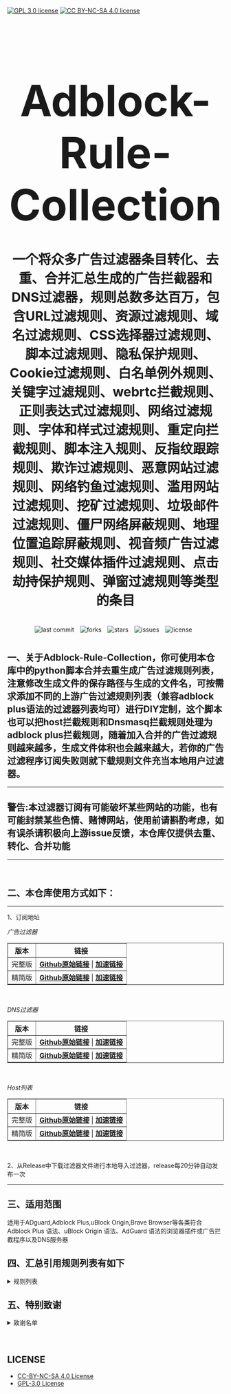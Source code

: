 [![GPL 3.0 license](https://img.shields.io/badge/License-GPL%20v3-blue.svg)](https://github.com/REIJI007/Adblock-Rule-Collection/blob/main/LICENSE-GPL%203.0)
[![CC BY-NC-SA 4.0 license](https://img.shields.io/badge/License-CC%20BY--NC--SA%204.0-lightgrey.svg)](https://github.com/REIJI007/Adblock-Rule-Collection/blob/main/LICENSE-CC-BY-NC-SA%204.0)
<!-- 居中的大标题 -->
<h1 align="center" style="font-size: 100px; margin-bottom: 40px;">Adblock-Rule-Collection</h1>

<!-- 居中的副标题 -->
<h2 align="center" style="font-size: 30px; margin-bottom: 40px;">一个将众多广告过滤器条目转化、去重、合并汇总生成的广告拦截器和DNS过滤器，规则总数多达百万，包含URL过滤规则、资源过滤规则、域名过滤规则、CSS选择器过滤规则、脚本过滤规则、隐私保护规则、Cookie过滤规则、白名单例外规则、关键字过滤规则、webrtc拦截规则、正则表达式过滤规则、网络过滤规则、字体和样式过滤规则、重定向拦截规则、脚本注入规则、反指纹跟踪规则、欺诈过滤规则、恶意网站过滤规则、网络钓鱼过滤规则、滥用网站过滤规则、挖矿过滤规则、垃圾邮件过滤规则、僵尸网络屏蔽规则、地理位置追踪屏蔽规则、视音频广告过滤规则、社交媒体插件过滤规则、点击劫持保护规则、弹窗过滤规则等类型的条目</h2>

<!-- 徽章（根据需要调整） -->
<p align="center" style="margin-bottom: 40px;">
    <img src="https://img.shields.io/badge/last%20commit-today-brightgreen" alt="last commit" style="margin-right: 10px;">
    <img src="https://img.shields.io/github/forks/REIJI007/Adblock-Rule-Collection" alt="forks" style="margin-right: 10px;">
    <img src="https://img.shields.io/github/stars/REIJI007/Adblock-Rule-Collection" alt="stars" style="margin-right: 10px;">
    <img src="https://img.shields.io/github/issues/REIJI007/Adblock-Rule-Collection" alt="issues" style="margin-right: 10px;">
    <img src="https://img.shields.io/github/license/REIJI007/Adblock-Rule-Collection" alt="license" style="margin-right: 10px;">
</p>


## 一、关于Adblock-Rule-Collection，你可使用本仓库中的python脚本合并去重生成广告过滤规则列表，注意修改生成文件的保存路径与生成的文件名，可按需求添加不同的上游广告过滤规则列表（兼容adblock plus语法的过滤器列表均可）进行DIY定制，这个脚本也可以把host拦截规则和Dnsmasq拦截规则处理为adblock plus拦截规则，随着加入合并的广告过滤规则越来越多，生成文件体积也会越来越大，若你的广告过滤程序订阅失败则就下载规则文件充当本地用户过滤器。

<hr>

## 警告:本过滤器订阅有可能破坏某些网站的功能，也有可能封禁某些色情、赌博网站，使用前请斟酌考虑，如有误杀请积极向上游issue反馈，本仓库仅提供去重、转化、合并功能

<hr>
<br>

## 二、本仓库使用方式如下：

<hr> 
1、订阅地址

*广告过滤器*
<table border="1" style="border-collapse: collapse; width: 100%;">
  <tr>
    <th>版本</th>
    <th>链接</th>
  </tr>
  <tr>
    <td>完整版</td>
    <td>
      <strong><a href="https://raw.githubusercontent.com/Shura23/Adguard-Rule-Collection/refs/heads/main/ADBLOCK_RULE_COLLECTION.txt">Github原始链接</a></strong> | 
      <strong><a href="https://adblock.reiji007.org/](https://ghp.ci/https://raw.githubusercontent.com/Shura23/Adguard-Rule-Collection/refs/heads/main/ADBLOCK_RULE_COLLECTION.txt">加速链接</a></strong>
    </td>
  </tr>
  <tr>
    <td>精简版</td>
    <td>
      <strong><a href="https://raw.githubusercontent.com/Shura23/Adguard-Rule-Collection/refs/heads/main/ADBLOCK_RULE_COLLECTION_Lite.txt">Github原始链接</a></strong> | 
      <strong><a href="https://ghp.ci/https://raw.githubusercontent.com/Shura23/Adguard-Rule-Collection/refs/heads/main/ADBLOCK_RULE_COLLECTION_Lite.txt">加速链接</a></strong>
    </td>
  </tr>
</table>

<br>

*DNS过滤器*
<table border="1" style="border-collapse: collapse; width: 100%;">
  <tr>
    <th>版本</th>
    <th>链接</th>
  </tr>
  <tr>
    <td>完整版</td>
    <td>
      <strong><a href="https://raw.githubusercontent.com/Shura23/Adguard-Rule-Collection/refs/heads/main/ADBLOCK_RULE_COLLECTION_DNS.txt">Github原始链接</a></strong> | 
      <strong><a href="https://ghp.ci/https://raw.githubusercontent.com/Shura23/Adguard-Rule-Collection/refs/heads/main/ADBLOCK_RULE_COLLECTION_DNS.txt">加速链接</a></strong>
    </td>
  </tr>
  <tr>
    <td>精简版</td>
    <td>
      <strong><a href="https://raw.githubusercontent.com/Shura23/Adguard-Rule-Collection/main/ADBLOCK_RULE_COLLECTION_DNS_Lite.txt">Github原始链接</a></strong> | 
      <strong><a href="https://ghp.ci/https://raw.githubusercontent.com/Shura23/Adguard-Rule-Collection/main/ADBLOCK_RULE_COLLECTION_DNS_Lite.txt">加速链接</a></strong>
    </td>
  </tr>
</table>

<br>

*Host列表*
<table border="1" style="border-collapse: collapse; width: 100%;">
  <tr>
    <th>版本</th>
    <th>链接</th>
  </tr>
  <tr>
    <td>完整版</td>
    <td>
      <strong><a href="https://raw.githubusercontent.com/Shura23/Adguard-Rule-Collection/main/ADBLOCK_RULE_COLLECTION_HOST.txt">Github原始链接</a></strong> | 
      <strong><a href="https://ghp.ci/https://raw.githubusercontent.com/Shura23/Adguard-Rule-Collection/main/ADBLOCK_RULE_COLLECTION_HOST.txt">加速链接</a></strong>
    </td>
  </tr>
  <tr>
    <td>精简版</td>
    <td>
      <strong><a href="https://raw.githubusercontent.com/Shura23/Adguard-Rule-Collection/main/ADBLOCK_RULE_COLLECTION_HOST_Lite.txt">Github原始链接</a></strong> | 
      <strong><a href="https://ghp.ci/https://raw.githubusercontent.com/Shura23/Adguard-Rule-Collection/main/ADBLOCK_RULE_COLLECTION_HOST_Lite.txt">加速链接</a></strong>
    </td>
  </tr>
</table>

<br>

2、从Release中下载过滤器文件进行本地导入过滤器，release每20分钟自动发布一次
<hr>


## 三、适用范围
适用于ADguard,Adblock Plus,uBlock Origin,Brave Browser等各类符合Adblock Plus 语法、uBlock Origin 语法、AdGuard 语法的浏览器插件或广告拦截程序以及DNS服务器
<br>


## 四、汇总引用规则列表有如下
<details>
  <summary>规则列表</summary>


1. [Anti-ad for ADguard](https://anti-ad.net/adguard.txt)  
2. [Anti-ad-Easylist](https://anti-ad.net/easylist.txt)
3. [OISD Small List](https://small.oisd.nl)
4. [OISD Big List](https://big.oisd.nl)  
5. [EasyList](https://easylist.to/easylist/easylist.txt)  
6. [EasyList-adservers](https://raw.githubusercontent.com/easylist/easylist/master/easylist/easylist_adservers.txt)  
7. [EasyList-thirdparty_servers](https://raw.githubusercontent.com/easylist/easylist/master/easylist/easylist_thirdparty.txt)  
8. [EasyList-adservers_popup](https://raw.githubusercontent.com/easylist/easylist/master/easylist/easylist_adservers_popup.txt)  
9. [EasyList-thirdparty_popup](https://raw.githubusercontent.com/easylist/easylist/master/easylist/easylist_thirdparty_popup.txt)  
10. [EasyList-allowlist](https://raw.githubusercontent.com/easylist/easylist/master/easylist/easylist_allowlist.txt)  
11. [EasyList-allowlist_dimensions](https://raw.githubusercontent.com/easylist/easylist/master/easylist/easylist_allowlist_dimensions.txt)  
12. [EasyList-allowlist_general_hide](https://raw.githubusercontent.com/easylist/easylist/master/easylist/easylist_allowlist_general_hide.txt)  
13. [EasyList-allowlist_popup](https://raw.githubusercontent.com/easylist/easylist/master/easylist/easylist_allowlist_popup.txt)  
14. [Easylist-general_block](https://raw.githubusercontent.com/easylist/easylist/master/easylist/easylist_general_block.txt)  
15. [Easylist-general_block_popup](https://raw.githubusercontent.com/easylist/easylist/master/easylist/easylist_general_block_popup.txt)  
16. [Easylist-general_hide](https://raw.githubusercontent.com/easylist/easylist/master/easylist/easylist_general_hide.txt)  
17. [EasyPrivacy](https://easylist.to/easylist/easyprivacy.txt)  
18. [EasyPrivacy-allowlist](https://raw.githubusercontent.com/easylist/easylist/master/easyprivacy/easyprivacy_allowlist.txt)  
19. [EasyPrivacy-allowlist_international](https://raw.githubusercontent.com/easylist/easylist/master/easyprivacy/easyprivacy_allowlist_international.txt)  
20. [EasyPrivacy-general](https://raw.githubusercontent.com/easylist/easylist/master/easyprivacy/easyprivacy_general.txt)  
21. [EasyPrivacy-general_emailtrackers](https://raw.githubusercontent.com/easylist/easylist/master/easyprivacy/easyprivacy_general_emailtrackers.txt)  
22. [EasyPrivacy-third-party](https://raw.githubusercontent.com/easylist/easylist/master/easyprivacy/easyprivacy_thirdparty.txt)  
23. [EasyPrivacy-third-party international](https://raw.githubusercontent.com/easylist/easylist/master/easyprivacy/easyprivacy_thirdparty_international.txt)  
24. [EasyPrivacy-trackingservers](https://raw.githubusercontent.com/easylist/easylist/master/easyprivacy/easyprivacy_trackingservers.txt)  
25. [EasyPrivacy-trackingservers_thirdparty](https://raw.githubusercontent.com/easylist/easylist/master/easyprivacy/easyprivacy_trackingservers_thirdparty.txt)  
26. [EasyPrivacy-trackingservers_admiral](https://raw.githubusercontent.com/easylist/easylist/master/easyprivacy/easyprivacy_trackingservers_admiral.txt)  
27. [EasyPrivacy-trackingservers_general](https://raw.githubusercontent.com/easylist/easylist/master/easyprivacy/easyprivacy_trackingservers_general.txt)  
28. [EasyPrivacy-trackingservers_mining](https://raw.githubusercontent.com/easylist/easylist/master/easyprivacy/easyprivacy_trackingservers_mining.txt)  
29. [EasyPrivacy-trackingservers_notifications](https://raw.githubusercontent.com/easylist/easylist/master/easyprivacy/easyprivacy_trackingservers_notifications.txt)  
30. [Easylist Cookie List](https://secure.fanboy.co.nz/fanboy-cookiemonster.txt)  
31. [Easylist Cookie-allowlist](https://raw.githubusercontent.com/easylist/easylist/master/easylist_cookie/easylist_cookie_allowlist.txt)  
32. [Easylist Cookie-allowlist_general_hide](https://raw.githubusercontent.com/easylist/easylist/master/easylist_cookie/easylist_cookie_allowlist_general_hide.txt)  
33. [Easylist Cookie-general_block](https://raw.githubusercontent.com/easylist/easylist/master/easylist_cookie/easylist_cookie_general_block.txt)  
34. [Easylist Cookie-general_hide](https://raw.githubusercontent.com/easylist/easylist/master/easylist_cookie/easylist_cookie_general_hide.txt)  
35. [Easylist Cookie-thirdparty](https://raw.githubusercontent.com/easylist/easylist/master/easylist_cookie/easylist_cookie_thirdparty.txt)  
36. [EasyList China](https://raw.githubusercontent.com/easylist/easylistchina/master/easylistchina.txt)  
37. [Adblock Warning Removal List](https://easylist-downloads.adblockplus.org/antiadblockfilters.txt)  
38. [Fanboy's Annoyance List](https://secure.fanboy.co.nz/fanboy-annoyance.txt)  
39. [Fanboy's Social Blocking List](https://easylist.to/easylist/fanboy-social.txt)  
40. [Fanboy's Anti-thirdparty Fonts](https://www.fanboy.co.nz/fanboy-antifonts.txt)  
41. [Fanboy's Notifications Blocking List](https://raw.githubusercontent.com/DandelionSprout/adfilt/master/Other%20domains%20versions/FanboyNotifications-LoadableInUBO.txt)  
42. [CJX's Annoyance List](https://raw.githubusercontent.com/cjx82630/cjxlist/master/cjx-annoyance.txt)  
43. [CJX's EasyList Lite](https://raw.githubusercontent.com/cjx82630/cjxlist/master/cjxlist.txt)  
44. [CJX's uBlock list](https://raw.githubusercontent.com/cjx82630/cjxlist/master/cjx-ublock.txt)  
45. [uniartrisan's Adblock List Plus](https://raw.githubusercontent.com/uniartisan/adblock_list/master/adblock_plus.txt)  
46. [uniartrisan's Privacy List](https://raw.githubusercontent.com/uniartisan/adblock_list/master/adblock_privacy.txt)  
47. [AdRules AdBlock List Plus](https://raw.githubusercontent.com/Cats-Team/AdRules/main/adblock_plus.txt)  
48. [AdRules DNS List](https://raw.githubusercontent.com/Cats-Team/AdRules/main/dns.txt)  
49. [AdBlock DNS](https://raw.githubusercontent.com/217heidai/adblockfilters/main/rules/adblockdns.txt)  
50. [AdBlock Filter](https://raw.githubusercontent.com/217heidai/adblockfilters/main/rules/adblockfilters.txt)  
51. [GOODBYEADS](https://raw.githubusercontent.com/8680/GOODBYEADS/master/data/rules/adblock.txt)
52. [GOODBYEADS-DNS](https://raw.githubusercontent.com/8680/GOODBYEADS/master/data/rules/dns.txt)  
53. [GOODBYEADS-allow](https://raw.githubusercontent.com/8680/GOODBYEADS/master/data/rules/allow.txt)  
54. [AWAvenue-Ads-Rule](https://raw.githubusercontent.com/TG-Twilight/AWAvenue-Ads-Rule/main/AWAvenue-Ads-Rule.txt)  
55. [uBlock filters](https://raw.githubusercontent.com/uBlockOrigin/uAssets/master/filters/filters.txt)  
56. [uBlock privacy filter](https://raw.githubusercontent.com/uBlockOrigin/uAssets/master/filters/privacy.txt)  
57. [uBlock mobile filter](https://raw.githubusercontent.com/uBlockOrigin/uAssets/master/filters/filters-mobile.txt)  
58. [uBlock Badware risks filter](https://raw.githubusercontent.com/uBlockOrigin/uAssets/master/filters/badware.txt)  
59. [uBlock Annoyances-Cookies filter](https://raw.githubusercontent.com/uBlockOrigin/uAssets/master/filters/annoyances-cookies.txt)  
60. [uBlock Annoyances-others filter](https://raw.githubusercontent.com/uBlockOrigin/uAssets/master/filters/annoyances-others.txt)  
61. [uBlock Resource abuse filters](https://raw.githubusercontent.com/uBlockOrigin/uAssets/master/filters/resource-abuse.txt)  
62. [uBlock Unbreak filter](https://raw.githubusercontent.com/uBlockOrigin/uAssets/master/filters/unbreak.txt)
63. [uBlock lan-block](https://raw.githubusercontent.com/uBlockOrigin/uAssets/master/filters/lan-block.txt)
64. [ADguard Base filter](https://raw.githubusercontent.com/ADguardTeam/FiltersRegistry/master/filters/filter_2_Base/filter.txt)  
65. [ADguard Spyware filter](https://raw.githubusercontent.com/ADguardTeam/FiltersRegistry/master/filters/filter_3_Spyware/filter.txt)  
66. [ADguard Social filter](https://raw.githubusercontent.com/ADguardTeam/FiltersRegistry/master/filters/filter_4_Social/filter.txt)  
67. [ADguard Mobile filter](https://raw.githubusercontent.com/ADguardTeam/FiltersRegistry/master/filters/filter_11_Mobile/filter.txt)  
68. [ADguard Annoyances filter](https://raw.githubusercontent.com/ADguardTeam/FiltersRegistry/master/filters/filter_14_Annoyances/filter.txt)  
69. [ADguard DnsFilter](https://raw.githubusercontent.com/ADguardTeam/FiltersRegistry/master/filters/filter_15_DnsFilter/filter.txt)  
70. [ADguard TrackParam filter](https://raw.githubusercontent.com/ADguardTeam/FiltersRegistry/master/filters/filter_17_TrackParam/filter.txt)  
71. [ADguard Annoyances_Cookies filter](https://raw.githubusercontent.com/ADguardTeam/FiltersRegistry/master/filters/filter_18_Annoyances_Cookies/filter.txt)  
72. [ADguard Annoyances_Popups filter](https://raw.githubusercontent.com/ADguardTeam/FiltersRegistry/master/filters/filter_19_Annoyances_Popups/filter.txt)  
73. [ADguard Annoyances_MobileApp filter](https://raw.githubusercontent.com/ADguardTeam/FiltersRegistry/master/filters/filter_20_Annoyances_MobileApp/filter.txt)  
74. [ADguard Annoyances_Other filter](https://raw.githubusercontent.com/ADguardTeam/FiltersRegistry/master/filters/filter_21_Annoyances_Other/filter.txt)  
75. [ADguard Annoyances_Widgets filter](https://raw.githubusercontent.com/ADguardTeam/FiltersRegistry/master/filters/filter_22_Annoyances_Widgets/filter.txt)  
76. [ADguard Chinese filter](https://raw.githubusercontent.com/ADguardTeam/FiltersRegistry/master/filters/filter_224_Chinese/filter.txt)  
77. [ADguard ThirdParty EasyList](https://raw.githubusercontent.com/ADguardTeam/FiltersRegistry/master/filters/ThirdParty/filter_101_EasyList/filter.txt)  
78. [ADguard ThirdParty EasyListChina](https://raw.githubusercontent.com/ADguardTeam/FiltersRegistry/master/filters/ThirdParty/filter_104_EasyListChina/filter.txt)  
79. [ADguard ThirdParty EasyPrivacy](https://raw.githubusercontent.com/ADguardTeam/FiltersRegistry/master/filters/ThirdParty/filter_118_EasyPrivacy/filter.txt)  
80. [ADguard ThirdParty Fanboy's Annoyance List](https://raw.githubusercontent.com/ADguardTeam/FiltersRegistry/master/filters/ThirdParty/filter_122_FanboysAnnoyances/filter.txt)  
81. [ADguard ThirdParty FanboysSocialBlockingList](https://raw.githubusercontent.com/ADguardTeam/FiltersRegistry/master/filters/ThirdParty/filter_123_FanboysSocialBlockingList/filter.txt)  
82. [ADguard ThirdParty WebAnnoyancesUltralist](https://raw.githubusercontent.com/ADguardTeam/FiltersRegistry/master/filters/ThirdParty/filter_201_WebAnnoyancesUltralist/filter.txt)  
83. [ADguard ThirdParty PeterLowesList](https://raw.githubusercontent.com/ADguardTeam/FiltersRegistry/master/filters/ThirdParty/filter_204_PeterLowesList/filter.txt)  
84. [ADguard ThirdParty AdblockWarningRemovalList](https://raw.githubusercontent.com/ADguardTeam/FiltersRegistry/master/filters/ThirdParty/filter_207_AdblockWarningRemovalList/filter.txt)  
85. [ADguard ThirdParty Online_Malicious_URL_Blocklist](https://raw.githubusercontent.com/ADguardTeam/FiltersRegistry/master/filters/ThirdParty/filter_208_Online_Malicious_URL_Blocklist/filter.txt)  
86. [ADguard ThirdParty ADgkMobileChinalist](https://raw.githubusercontent.com/ADguardTeam/FiltersRegistry/master/filters/ThirdParty/filter_209_ADgkMobileChinalist/filter.txt)  
87. [ADguard ThirdParty Spam404](https://raw.githubusercontent.com/ADguardTeam/FiltersRegistry/master/filters/ThirdParty/filter_210_Spam404/filter.txt)  
88. [ADguard ThirdParty Anti-Adblock Killer](https://raw.githubusercontent.com/ADguardTeam/FiltersRegistry/master/filters/ThirdParty/filter_211_AntiAdblockKillerReek/filter.txt)  
89. [ADguard ThirdParty ChinaListAndEasyList](https://raw.githubusercontent.com/ADguardTeam/FiltersRegistry/master/filters/ThirdParty/filter_219_ChinaListAndEasyList/filter.txt)  
90. [ADguard ThirdParty CJXsAnnoyanceList](https://raw.githubusercontent.com/ADguardTeam/FiltersRegistry/master/filters/ThirdParty/filter_220_CJXsAnnoyanceList/filter.txt)  
91. [ADguard ThirdParty xinggsf](https://raw.githubusercontent.com/ADguardTeam/FiltersRegistry/master/filters/ThirdParty/filter_228_xinggsf/filter.txt)  
92. [ADguard ThirdParty IdontCareAboutCookies](https://raw.githubusercontent.com/ADguardTeam/FiltersRegistry/master/filters/ThirdParty/filter_229_IdontCareAboutCookies/filter.txt)  
93. [ADguard ThirdParty FanboyAntifonts](https://raw.githubusercontent.com/ADguardTeam/FiltersRegistry/master/filters/ThirdParty/filter_239_FanboyAntifonts/filter.txt)  
94. [ADguard ThirdParty BarbBlock](https://raw.githubusercontent.com/ADguardTeam/FiltersRegistry/master/filters/ThirdParty/filter_240_BarbBlock/filter.txt)  
95. [ADguard ThirdParty FanboyCookiemonster](https://raw.githubusercontent.com/ADguardTeam/FiltersRegistry/master/filters/ThirdParty/filter_241_FanboyCookiemonster/filter.txt)  
96. [ADguard ThirdParty NoCoin](https://raw.githubusercontent.com/ADguardTeam/FiltersRegistry/master/filters/ThirdParty/filter_242_NoCoin/filter.txt)  
97. [ADguard ThirdParty DandelionSproutAnnoyances](https://raw.githubusercontent.com/ADguardTeam/FiltersRegistry/master/filters/ThirdParty/filter_250_DandelionSproutAnnoyances/filter.txt)  
98. [ADguard ThirdParty Legitimate_URL_Shortener](https://raw.githubusercontent.com/ADguardTeam/FiltersRegistry/master/filters/ThirdParty/filter_251_LegitimateURLShortener/filter.txt)  
99. [ADguard ThirdParty Phishing_URL_Blocklist](https://raw.githubusercontent.com/ADguardTeam/FiltersRegistry/master/filters/ThirdParty/filter_255_Phishing_URL_Blocklist/filter.txt)  
100. [ADguard ThirdParty Scam_Blocklist](https://raw.githubusercontent.com/ADguardTeam/FiltersRegistry/master/filters/ThirdParty/filter_256_Scam_Blocklist/filter.txt)  
101. [ADguard ThirdParty uBlock_Origin_Badware_risks](https://raw.githubusercontent.com/ADguardTeam/FiltersRegistry/master/filters/ThirdParty/filter_257_uBlock_Origin_Badware_risks/filter.txt)  
102. [ADguard Base filter-first-party servers](https://raw.githubusercontent.com/ADguardTeam/ADguardFilters/master/BaseFilter/sections/adservers_firstparty.txt)
103. [ADguard Base filter-foreign servers](https://raw.githubusercontent.com/ADguardTeam/ADguardFilters/master/BaseFilter/sections/foreign.txt)  
104. [ADguard Base filter cryptominers](https://raw.githubusercontent.com/ADguardTeam/ADguardFilters/master/BaseFilter/sections/cryptominers.txt)  
105. [ADguard Base filter-adservers](https://raw.githubusercontent.com/ADguardTeam/ADguardFilters/master/BaseFilter/sections/adservers.txt)  
106. [ADguard Base filter-adservers_firstparty](https://raw.githubusercontent.com/ADguardTeam/ADguardFilters/master/BaseFilter/sections/adservers_firstparty.txt)  
107. [ADguard Base filter-allowlist](https://raw.githubusercontent.com/ADguardTeam/ADguardFilters/master/BaseFilter/sections/allowlist.txt)  
108. [ADguard Base filter-allowlist_stealth](https://raw.githubusercontent.com/ADguardTeam/ADguardFilters/master/BaseFilter/sections/allowlist_stealth.txt)  
109. [ADguard Base filter-antiadblock](https://raw.githubusercontent.com/ADguardTeam/ADguardFilters/master/BaseFilter/sections/antiadblock.txt)  
110. [ADguard Base filter-replace](https://raw.githubusercontent.com/ADguardTeam/ADguardFilters/master/BaseFilter/sections/replace.txt)  
111. [ADguard Base filter-content_blocker](https://raw.githubusercontent.com/ADguardTeam/ADguardFilters/master/BaseFilter/sections/content_blocker.txt)  
112. [ADguard Exclusion rules](https://raw.githubusercontent.com/ADguardTeam/ADguardSDNSFilter/master/Filters/exclusions.txt)  
113. [ADguard Exception rules](https://raw.githubusercontent.com/ADguardTeam/ADguardSDNSFilter/master/Filters/exceptions.txt)  
114. [ADguardSDNSFilter](https://raw.githubusercontent.com/ADguardTeam/ADguardSDNSFilter/master/Filters/rules.txt)  
115. [ADguard Tracking Protection filter - first-party trackers](https://raw.githubusercontent.com/ADguardTeam/ADguardFilters/master/SpywareFilter/sections/tracking_servers_firstparty.txt)  
116. [ADguard Tracking Protection filter - third-party trackers](https://raw.githubusercontent.com/ADguardTeam/ADguardFilters/master/SpywareFilter/sections/tracking_servers.txt)  
117. [ADguard Tracking Protection filter - mobile trackers](https://raw.githubusercontent.com/ADguardTeam/ADguardFilters/master/SpywareFilter/sections/mobile.txt)  
118. [ADguard Social filter-allowlist](https://raw.githubusercontent.com/ADguardTeam/ADguardFilters/master/SocialFilter/sections/allowlist.txt)  
119. [ADguard Social filter-general_elemhide](https://raw.githubusercontent.com/ADguardTeam/ADguardFilters/master/SocialFilter/sections/general_elemhide.txt)  
120. [ADguard Social filter-general_extensions](https://raw.githubusercontent.com/ADguardTeam/ADguardFilters/master/SocialFilter/sections/general_extensions.txt)  
121. [ADguard Social filter-general_url](https://raw.githubusercontent.com/ADguardTeam/ADguardFilters/master/SocialFilter/sections/general_url.txt)  
122. [ADguard Social filter-popups](https://raw.githubusercontent.com/ADguardTeam/ADguardFilters/master/SocialFilter/sections/popups.txt)  
123. [ADguard Social filter-social_trackers](https://raw.githubusercontent.com/ADguardTeam/ADguardFilters/master/SocialFilter/sections/social_trackers.txt)  
124. [ADguard Annoyances filter-cookies_allowlist](https://raw.githubusercontent.com/ADguardTeam/ADguardFilters/master/AnnoyancesFilter/Cookies/sections/cookies_allowlist.txt)  
125. [ADguard Annoyances filter-cookies_general](https://raw.githubusercontent.com/ADguardTeam/ADguardFilters/master/AnnoyancesFilter/Cookies/sections/cookies_general.txt)  
126. [ADguard Annoyances filter-mobile-app_allowlist](https://raw.githubusercontent.com/ADguardTeam/ADguardFilters/master/AnnoyancesFilter/MobileApp/sections/mobile-app_allowlist.txt)  
127. [ADguard Annoyances filter-mobile-app_general](https://raw.githubusercontent.com/ADguardTeam/ADguardFilters/master/AnnoyancesFilter/MobileApp/sections/mobile-app_general.txt)  
128. [ADguard Annoyances filter-popups-antiadblock](https://raw.githubusercontent.com/ADguardTeam/ADguardFilters/master/AnnoyancesFilter/Popups/sections/antiadblock.txt)  
129. [ADguard Annoyances filter-popups-allowlist](https://raw.githubusercontent.com/ADguardTeam/ADguardFilters/master/AnnoyancesFilter/Popups/sections/popups_allowlist.txt)  
130. [ADguard Annoyances filter-popups-general](https://raw.githubusercontent.com/ADguardTeam/ADguardFilters/master/AnnoyancesFilter/Popups/sections/popups_general.txt)  
131. [ADguard Annoyances filter-popups-push-notifications_allowlist](https://raw.githubusercontent.com/ADguardTeam/ADguardFilters/master/AnnoyancesFilter/Popups/sections/push-notifications_allowlist.txt)  
132. [ADguard Annoyances filter-popups-push-notifications_general](https://raw.githubusercontent.com/ADguardTeam/ADguardFilters/master/AnnoyancesFilter/Popups/sections/push-notifications_general.txt)  
133. [ADguard Annoyances filter-popups-subscriptions_allowlist](https://raw.githubusercontent.com/ADguardTeam/ADguardFilters/master/AnnoyancesFilter/Popups/sections/subscriptions_allowlist.txt)  
134. [ADguard Annoyances filter-popups-subscriptions_general](https://raw.githubusercontent.com/ADguardTeam/ADguardFilters/master/AnnoyancesFilter/Popups/sections/subscriptions_general.txt)  
135. [ADguard Annoyances filter-Widgets](https://raw.githubusercontent.com/ADguardTeam/ADguardFilters/master/AnnoyancesFilter/Widgets/sections/widgets.txt)  
136. [ADguard CNAME original trackers list](https://raw.githubusercontent.com/ADguardTeam/cname-trackers/master/data/combined_original_trackers.txt)  
137. [ADguard CNAME disguised ads list](https://raw.githubusercontent.com/ADguardTeam/cname-trackers/master/data/combined_disguised_ads.txt)  
138. [ADguard CNAME disguised clickthroughs list](https://raw.githubusercontent.com/ADguardTeam/cname-trackers/master/data/combined_disguised_clickthroughs.txt)  
139. [ADguard CNAME disguised microsites list](https://raw.githubusercontent.com/ADguardTeam/cname-trackers/master/data/combined_disguised_microsites.txt)  
140. [ADguard CNAME disguised trackers list](https://raw.githubusercontent.com/ADguardTeam/cname-trackers/master/data/combined_disguised_trackers.txt)  
141. [ADguard CNAME disguised mail_trackers list](https://raw.githubusercontent.com/ADguardTeam/cname-trackers/master/data/combined_disguised_mail_trackers.txt)  
142. [ADguard Chinese filter-adservers](https://raw.githubusercontent.com/ADguardTeam/ADguardFilters/master/ChineseFilter/sections/adservers.txt)  
143. [ADguard Chinese filter-adservers_firstparty](https://raw.githubusercontent.com/ADguardTeam/ADguardFilters/master/ChineseFilter/sections/adservers_firstparty.txt)  
144. [ADguard ChineseFilter-allowlist](https://raw.githubusercontent.com/ADguardTeam/ADguardFilters/master/ChineseFilter/sections/allowlist.txt)  
145. [ADguard ChineseFilter-antiadblock](https://raw.githubusercontent.com/ADguardTeam/ADguardFilters/master/ChineseFilter/sections/antiadblock.txt)  
146. [ADguard ChineseFilter-general_elemhide](https://raw.githubusercontent.com/ADguardTeam/ADguardFilters/master/ChineseFilter/sections/general_elemhide.txt)  
147. [ADguard ChineseFilter-general_extensions](https://raw.githubusercontent.com/ADguardTeam/ADguardFilters/master/ChineseFilter/sections/general_extensions.txt)  
148. [ADguard ChineseFilter-general_url](https://raw.githubusercontent.com/ADguardTeam/ADguardFilters/master/ChineseFilter/sections/general_url.txt)  
149. [ADguard ChineseFilter-replace](https://raw.githubusercontent.com/ADguardTeam/ADguardFilters/master/ChineseFilter/sections/replace.txt)  
150. [ADguard Mobile filter-adservers](https://raw.githubusercontent.com/ADguardTeam/ADguardFilters/master/MobileFilter/sections/adservers.txt)  
151. [ADguard MobileFilter-allowlist_app](https://raw.githubusercontent.com/ADguardTeam/ADguardFilters/master/MobileFilter/sections/allowlist_app.txt)  
152. [ADguard MobileFilter-allowlist_web](https://raw.githubusercontent.com/ADguardTeam/ADguardFilters/master/MobileFilter/sections/allowlist_web.txt)  
153. [ADguard MobileFilter-antiadblock](https://raw.githubusercontent.com/AdguardTeam/AdguardFilters/master/MobileFilter/sections/antiadblock.txt)  
154. [ADguard MobileFilter-general_elemhide](https://raw.githubusercontent.com/AdguardTeam/AdguardFilters/master/MobileFilter/sections/general_elemhide.txt)  
155. [ADguard MobileFilter-general_extensions](https://raw.githubusercontent.com/AdguardTeam/AdguardFilters/master/MobileFilter/sections/general_extensions.txt)  
156. [ADguard MobileFilter-general_url](https://raw.githubusercontent.com/AdguardTeam/AdguardFilters/master/MobileFilter/sections/general_url.txt)  
157. [ADguard MobileFilter-replace](https://raw.githubusercontent.com/AdguardTeam/AdguardFilters/master/MobileFilter/sections/replace.txt)  
158. [ADguard SpywareFilter-allowlist](https://raw.githubusercontent.com/AdguardTeam/AdguardFilters/master/SpywareFilter/sections/allowlist.txt)  
159. [ADguard SpywareFilter-cookies_allowlist](https://raw.githubusercontent.com/AdguardTeam/AdguardFilters/master/SpywareFilter/sections/cookies_allowlist.txt)  
160. [ADguard SpywareFilter-cookies_general](https://raw.githubusercontent.com/AdguardTeam/AdguardFilters/master/SpywareFilter/sections/cookies_general.txt)  
161. [ADguard SpywareFilter-cookies_specific](https://raw.githubusercontent.com/AdguardTeam/AdguardFilters/master/SpywareFilter/sections/cookies_specific.txt)  
162. [ADguard SpywareFilter-general_elemhide](https://raw.githubusercontent.com/AdguardTeam/AdguardFilters/master/SpywareFilter/sections/general_elemhide.txt)  
163. [ADguard SpywareFilter-general_extensions](https://raw.githubusercontent.com/AdguardTeam/AdguardFilters/master/SpywareFilter/sections/general_extensions.txt)  
164. [ADguard SpywareFilter-general_url](https://raw.githubusercontent.com/AdguardTeam/AdguardFilters/master/SpywareFilter/sections/general_url.txt)  
165. [ADguard SpywareFilter-mobile](https://raw.githubusercontent.com/AdguardTeam/AdguardFilters/master/SpywareFilter/sections/mobile.txt)  
166. [ADguard SpywareFilter-mobile_allowlist](https://raw.githubusercontent.com/AdguardTeam/AdguardFilters/master/SpywareFilter/sections/mobile_allowlist.txt)  
167. [ADguard SpywareFilter-tracking_servers](https://raw.githubusercontent.com/AdguardTeam/AdguardFilters/master/SpywareFilter/sections/tracking_servers.txt)  
168. [ADguard SpywareFilter-tracking_servers_firstparty](https://raw.githubusercontent.com/AdguardTeam/AdguardFilters/master/SpywareFilter/sections/tracking_servers_firstparty.txt)  
169. [ADguard TrackParamFilter-allowlist](https://raw.githubusercontent.com/AdguardTeam/AdguardFilters/master/TrackParamFilter/sections/allowlist.txt)  
170. [ADguard TrackParamFilter-general_url](https://raw.githubusercontent.com/AdguardTeam/AdguardFilters/master/TrackParamFilter/sections/general_url.txt)  
171. [HyperADRules](https://raw.githubusercontent.com/Lynricsy/HyperADRules/master/rules.txt)  
172. [HyperADRules-DNS](https://raw.githubusercontent.com/Lynricsy/HyperADRules/master/dns.txt)  
173. [HyperADRules-allow](https://raw.githubusercontent.com/Lynricsy/HyperADRules/master/allow.txt)  
174. [xinggsf's rules](https://raw.githubusercontent.com/xinggsf/Adblock-Plus-Rule/master/rule.txt)  
175. [xinggsf's mv rules](https://raw.githubusercontent.com/xinggsf/Adblock-Plus-Rule/master/mv.txt)  
176. [adblock-nocoin-list](https://raw.githubusercontent.com/hoshsadiq/adblock-nocoin-list/master/nocoin.txt)    
177. [Phishing URL Blocklist-AdGuard](https://malware-filter.gitlab.io/malware-filter/phishing-filter-ag.txt)  
178. [Phishing URL Blocklist-AdGuard Home](https://malware-filter.gitlab.io/malware-filter/phishing-filter-agh.txt)  
179. [Phishing URL Blocklist-uBlock Origin](https://malware-filter.gitlab.io/malware-filter/phishing-filter.txt)  
180. [Malicious URL Blocklist-AdGuard](https://malware-filter.gitlab.io/malware-filter/urlhaus-filter-ag.txt)  
181. [Malicious URL Blocklist-AdGuard Home](https://malware-filter.gitlab.io/malware-filter/urlhaus-filter-agh.txt)  
182. [Malicious URL Blocklist-uBlock Origin](https://malware-filter.gitlab.io/malware-filter/urlhaus-filter.txt)  
183. [Tracking JS Blocklist](https://malware-filter.gitlab.io/malware-filter/tracking-filter.txt)  
184. [Botnet IP Blocklist - AdGuard](https://malware-filter.gitlab.io/malware-filter/botnet-filter-ag.txt)  
185. [Botnet IP Blocklist - AdGuard Home](https://malware-filter.gitlab.io/malware-filter/botnet-filter-agh.txt)  
186. [Botnet IP Blocklist - uBlock Origin](https://malware-filter.gitlab.io/malware-filter/botnet-filter.txt)  
187. [ABP filters](https://easylist-msie.adblockplus.org/abp-filters-anti-cv.txt)  
188. [adgk](https://raw.githubusercontent.com/banbendalao/ADgk/master/ADgk.txt)  
189. [yokoffing's Annoyance List](https://raw.githubusercontent.com/yokoffing/filterlists/main/annoyance_list.txt)  
190. [yokoffing's Privacy Essentials](https://raw.githubusercontent.com/yokoffing/filterlists/main/privacy_essentials.txt)  
191. [Spam404's Adblock-list](https://raw.githubusercontent.com/Spam404/lists/master/adblock-list.txt)  
192. [Brave-specific filter](https://raw.githubusercontent.com/brave/adblock-lists/master/brave-lists/brave-specific.txt)  
193. [Brave-ios-specific filter](https://raw.githubusercontent.com/brave/adblock-lists/master/brave-lists/brave-ios-specific.txt)  
194. [Brave-Android-specific filter](https://raw.githubusercontent.com/brave/adblock-lists/master/brave-lists/brave-android-specific.txt)  
195. [Brave-Firstparty filter](https://raw.githubusercontent.com/brave/adblock-lists/master/brave-lists/brave-firstparty.txt)  
196. [Brave-Firstparty-cname filter](https://raw.githubusercontent.com/brave/adblock-lists/master/brave-lists/brave-firstparty-cname.txt)  
197. [Brave-Unbreak filter](https://raw.githubusercontent.com/brave/adblock-lists/master/brave-unbreak.txt)  
198. [Filter unblocking search ads and self-promotions](https://raw.githubusercontent.com/AdguardTeam/FiltersRegistry/master/filters/filter_10_Useful/filter.txt)  
199. [Peter Lowe's Ad and Tracking Server List](https://pgl.yoyo.org/adservers/serverlist.php?hostformat=adblockplus&showintro=0)
200. [Dandelion Sprout's Anti-Malware List (for ADguard)](https://raw.githubusercontent.com/DandelionSprout/adfilt/master/Alternate%20versions%20Anti-Malware%20List/AntiMalwareAdGuard.txt)
201. [Dandelion Sprout's Anti-Malware List (for Adblock Plus and AdBlock)](https://raw.githubusercontent.com/DandelionSprout/adfilt/master/Alternate%20versions%20Anti-Malware%20List/AntiMalwareABP.txt)
202. [Dandelion Sprout's Compilation List](https://raw.githubusercontent.com/DandelionSprout/adfilt/master/AdGuard%20Home%20Compilation%20List/AdGuardHomeCompilationList.txt)
203. [Dandelion Sprout's Anti-Malware List (for AdGuardHome)](https://raw.githubusercontent.com/DandelionSprout/adfilt/master/Alternate%20versions%20Anti-Malware%20List/AntiMalwareAdGuardHome.txt)
204. [Dandelion Sprout's Legitimate URL Shortener](https://raw.githubusercontent.com/DandelionSprout/adfilt/master/LegitimateURLShortener.txt)
205. [The Block List Project - Smart TV List](https://raw.githubusercontent.com/blocklistproject/Lists/master/adguard/smart-tv-ags.txt)
206. [The Block List Project - Ads List](https://raw.githubusercontent.com/blocklistproject/Lists/master/adguard/ads-ags.txt)
207. [The Block List Project - Basic Starter List](https://raw.githubusercontent.com/blocklistproject/Lists/master/adguard/basic-ags.txt)
208. [The Block List Project - Tracking List](https://raw.githubusercontent.com/blocklistproject/Lists/master/adguard/tracking-ags.txt)
209. [The Block List Project - Malware List](https://raw.githubusercontent.com/blocklistproject/Lists/master/adguard/malware-ags.txt)
210. [The Block List Project - Scam List](https://raw.githubusercontent.com/blocklistproject/Lists/master/adguard/scam-ags.txt)
211. [The Block List Project - Phishing List](https://raw.githubusercontent.com/blocklistproject/Lists/master/adguard/phishing-ags.txt)
212. [The Block List Project - Ransomware List](https://raw.githubusercontent.com/blocklistproject/Lists/master/adguard/ransomware-ags.txt)
213. [The Block List Project - Fraud List](https://raw.githubusercontent.com/blocklistproject/Lists/master/adguard/fraud-ags.txt)
214. [The Block List Project - Abuse List](https://raw.githubusercontent.com/blocklistproject/Lists/master/adguard/abuse-ags.txt)
215. [The Block List Project - Redirect List](https://raw.githubusercontent.com/blocklistproject/Lists/master/adguard/redirect-ags.txt)
216. [Anti-Adblock Killer](https://raw.githubusercontent.com/reek/anti-adblock-killer/master/anti-adblock-killer-filters.txt)
217. [Scam Blocklist (Adblock Plus)](https://raw.githubusercontent.com/durablenapkin/scamblocklist/master/adguard.txt)
218. [Smart-TV Blocklist for ADguard Home](https://raw.githubusercontent.com/Perflyst/PiHoleBlocklist/master/SmartTV-AGH.txt)
219. [HaGeZi's Pro DNS Blocklist](https://raw.githubusercontent.com/hagezi/dns-blocklists/main/adblock/pro.txt)
220. [HaGeZi's Fake DNS Blocklist](https://raw.githubusercontent.com/hagezi/dns-blocklists/main/adblock/fake.txt)
221. [HaGeZi's Light DNS Blocklist](https://raw.githubusercontent.com/hagezi/dns-blocklists/main/adblock/light.txt)
222. [HaGeZi's DynDNS Blocklist](https://raw.githubusercontent.com/hagezi/dns-blocklists/main/adblock/dyndns.txt)
223. [HaGeZi's Normal DNS Blocklist](https://raw.githubusercontent.com/hagezi/dns-blocklists/main/adblock/multi.txt)
224. [HaGeZi's Personal DNS Blocklist](https://raw.githubusercontent.com/hagezi/dns-blocklists/main/adblock/personal.txt)
225. [HaGeZi's Pop-Up Ads DNS Blocklist](https://raw.githubusercontent.com/hagezi/dns-blocklists/main/adblock/popupads.txt)
226. [HaGeZi's Ultimate DNS Blocklist](https://raw.githubusercontent.com/hagezi/dns-blocklists/main/adblock/ultimate.txt)
227. [HaGeZi's The World's Most Abused TLDs - Aggressive](https://raw.githubusercontent.com/hagezi/dns-blocklists/main/adblock/spam-tlds-adblock-aggressive.txt)
228. [HaGeZi's The World's Most Abused TLDs - Allow](https://raw.githubusercontent.com/hagezi/dns-blocklists/main/adblock/spam-tlds-adblock-allow.txt)
229. [HaGeZi's Threat Intelligence Feeds DNS Blocklist](https://raw.githubusercontent.com/hagezi/dns-blocklists/main/adblock/tif.txt)
230. [HaGeZi's Allowlist Referral](https://raw.githubusercontent.com/hagezi/dns-blocklists/main/adblock/whitelist-referral.txt)
231. [HaGeZi's Allowlist URL Shortener](https://raw.githubusercontent.com/hagezi/dns-blocklists/main/adblock/whitelist-urlshortener.txt)
232. [neodevpro's adblock list](https://raw.githubusercontent.com/neodevpro/neodevhost/master/adblocker)
233. [damengzhu's adblock List](https://raw.githubusercontent.com/damengzhu/banad/main/jiekouAD.txt)
234. [damengzhu's DNS List](https://raw.githubusercontent.com/damengzhu/banad/main/dnslist.txt)
235. [hectorm's adblock List](https://hblock.molinero.dev/hosts_adblock.txt)
236. [1Hosts's adblock list](https://raw.githubusercontent.com/badmojr/1Hosts/master/Pro/adblock.txt)
237. [ADblocker Ultimate Ad Filter](https://filters.adavoid.org/ultimate-ad-filter.txt)
238. [ADblocker Ultimate Privacy Filter](https://filters.adavoid.org/ultimate-privacy-filter.txt)
239. [ADblocker Ultimate Security Filter](https://filters.adavoid.org/ultimate-security-filter.txt)
240. [ADguard Base filter (ublock)](https://filters.adtidy.org/extension/ublock/filters/2.txt)
241. [ADguard Tracking Protection filter (ublock)](https://filters.adtidy.org/extension/ublock/filters/3.txt)
242. [ADguard Social Media filter (ublock)](https://filters.adtidy.org/extension/ublock/filters/4.txt)
243. [ADguard Mobile Ads filter (ublock)](https://filters.adtidy.org/extension/ublock/filters/11.txt)
244. [ADguard Annoyances filter (ublock)](https://filters.adtidy.org/extension/ublock/filters/14.txt)
245. [ADguard DNS filter (ublock)](https://filters.adtidy.org/extension/ublock/filters/15.txt)
246. [ADguard URL Tracking filter (ublock)](https://filters.adtidy.org/extension/ublock/filters/17.txt)
247. [ADguard Cookie Notices filter (ublock)](https://filters.adtidy.org/extension/ublock/filters/18.txt)
248. [ADguard Popups filter (ublock)](https://filters.adtidy.org/extension/ublock/filters/19.txt)
249. [ADguard Mobile App Banners filter (ublock)](https://filters.adtidy.org/extension/ublock/filters/20.txt)  
250. [ADguard Other Annoyances filter (ublock)](https://filters.adtidy.org/extension/ublock/filters/21.txt)  
251. [ADguard Widgets filter (ublock)](https://filters.adtidy.org/extension/ublock/filters/22.txt)  
252. [Easylist (ublock)](https://filters.adtidy.org/extension/ublock/filters/101.txt)  
253. [Easylist China (ublock)](https://filters.adtidy.org/extension/ublock/filters/104.txt)  
254. [EasyPrivacy (ublock)](https://filters.adtidy.org/extension/ublock/filters/118.txt)  
255. [Fanboy's Annoyances (ublock)](https://filters.adtidy.org/extension/ublock/filters/122.txt)  
256. [Fanboy's Social Blocking List (ublock)](https://filters.adtidy.org/extension/ublock/filters/123.txt)  
257. [Web Annoyances Ultralist (ublock)](https://filters.adtidy.org/extension/ublock/filters/201.txt)  
258. [Peter Lowe's Blocklist (ublock)](https://filters.adtidy.org/extension/ublock/filters/204.txt)  
259. [Adblock Warning Removal List (ublock)](https://filters.adtidy.org/extension/ublock/filters/207.txt)  
260. [Online Malicious URL Blocklist (ublock)](https://filters.adtidy.org/extension/ublock/filters/208.txt)  
261. [ADgk Mobile China list (ublock)](https://filters.adtidy.org/extension/ublock/filters/209.txt)  
262. [CJX's Annoyances List (ublock)](https://filters.adtidy.org/extension/ublock/filters/220.txt)  
263. [ADguard Chinese filter (ublock)](https://filters.adtidy.org/extension/ublock/filters/224.txt)  
264. [xinggsf (ublock)](https://filters.adtidy.org/extension/ublock/filters/228.txt)  
265. [Fanboy's Anti-thirdparty Fonts (ublock)](https://filters.adtidy.org/extension/ublock/filters/239.txt)  
266. [BarbBlock (ublock)](https://filters.adtidy.org/extension/ublock/filters/240.txt)  
267. [EasyList Cookie List (ublock)](https://filters.adtidy.org/extension/ublock/filters/241.txt)  
268. [NoCoin Filter List (ublock)](https://filters.adtidy.org/extension/ublock/filters/242.txt)  
269. [Dandelion Sprout's Annoyances List (ublock)](https://filters.adtidy.org/extension/ublock/filters/250.txt)  
270. [Legitimate URL Shortener (ublock)](https://filters.adtidy.org/extension/ublock/filters/251.txt)  
271. [Phishing URL Blocklist (ublock)](https://filters.adtidy.org/extension/ublock/filters/255.txt)  
272. [Scam Blocklist (ublock)](https://filters.adtidy.org/extension/ublock/filters/256.txt)  
273. [uBlock Origin - Badware risks (ublock)](https://filters.adtidy.org/extension/ublock/filters/257.txt)  
274. [ADguard Base filter (chromium)](https://filters.adtidy.org/extension/chromium/filters/2.txt)  
275. [ADguard Tracking Protection filter (chromium)](https://filters.adtidy.org/extension/chromium/filters/3.txt)  
276. [ADguard Social Media filter (chromium)](https://filters.adtidy.org/extension/chromium/filters/4.txt)  
277. [ADguard Mobile Ads filter (chromium)](https://filters.adtidy.org/extension/chromium/filters/11.txt)  
278. [ADguard Annoyances filter (chromium)](https://filters.adtidy.org/extension/chromium/filters/14.txt)  
279. [ADguard DNS filter (chromium)](https://filters.adtidy.org/extension/chromium/filters/15.txt)  
280. [ADguard URL Tracking filter (chromium)](https://filters.adtidy.org/extension/chromium/filters/17.txt)  
281. [ADguard Cookie Notices filter (chromium)](https://filters.adtidy.org/extension/chromium/filters/18.txt)  
282. [ADguard Popups filter (chromium)](https://filters.adtidy.org/extension/chromium/filters/19.txt)  
283. [ADguard Mobile App Banners filter (chromium)](https://filters.adtidy.org/extension/chromium/filters/20.txt)  
284. [ADguard Other Annoyances filter (chromium)](https://filters.adtidy.org/extension/chromium/filters/21.txt)  
285. [ADguard Widgets filter (chromium)](https://filters.adtidy.org/extension/chromium/filters/22.txt)  
286. [Easylist (chromium)](https://filters.adtidy.org/extension/chromium/filters/101.txt)  
287. [Easylist China (chromium)](https://filters.adtidy.org/extension/chromium/filters/104.txt)  
288. [EasyPrivacy (chromium)](https://filters.adtidy.org/extension/chromium/filters/118.txt)  
289. [Fanboy's Annoyances (chromium)](https://filters.adtidy.org/extension/chromium/filters/122.txt)  
290. [Fanboy's Social Blocking List (chromium)](https://filters.adtidy.org/extension/chromium/filters/123.txt)  
291. [Web Annoyances Ultralist (chromium)](https://filters.adtidy.org/extension/chromium/filters/201.txt)  
292. [Peter Lowe's Blocklist (chromium)](https://filters.adtidy.org/extension/chromium/filters/204.txt)  
293. [Adblock Warning Removal List (chromium)](https://filters.adtidy.org/extension/chromium/filters/207.txt)  
294. [Online Malicious URL Blocklist (chromium)](https://filters.adtidy.org/extension/chromium/filters/208.txt)  
295. [ADgk Mobile China list (chromium)](https://filters.adtidy.org/extension/chromium/filters/209.txt)  
296. [CJX's Annoyances List (chromium)](https://filters.adtidy.org/extension/chromium/filters/220.txt)  
297. [ADguard Chinese filter (chromium)](https://filters.adtidy.org/extension/chromium/filters/224.txt)
298. [xinggsf (chromium)](https://filters.adtidy.org/extension/chromium/filters/228.txt)
299. [Fanboy's Anti-thirdparty Fonts (chromium)](https://filters.adtidy.org/extension/chromium/filters/239.txt)
300. [BarbBlock (chromium)](https://filters.adtidy.org/extension/chromium/filters/240.txt)
301. [EasyList Cookie List (chromium)](https://filters.adtidy.org/extension/chromium/filters/241.txt)
302. [NoCoin Filter List (chromium)](https://filters.adtidy.org/extension/chromium/filters/242.txt)
303. [Dandelion Sprout's Annoyances List (chromium)](https://filters.adtidy.org/extension/chromium/filters/250.txt)
304. [Legitimate URL Shortener (chromium)](https://filters.adtidy.org/extension/chromium/filters/251.txt)
305. [Phishing URL Blocklist (chromium)](https://filters.adtidy.org/extension/chromium/filters/255.txt)
306. [Scam Blocklist (chromium)](https://filters.adtidy.org/extension/chromium/filters/256.txt)
307. [uBlock Origin - Badware risks (chromium)](https://filters.adtidy.org/extension/chromium/filters/257.txt)
308. [ADguard Base filter (firefox)](https://filters.adtidy.org/extension/firefox/filters/2.txt)
309. [ADguard Tracking Protection filter (firefox)](https://filters.adtidy.org/extension/firefox/filters/3.txt)
310. [ADguard Social Media filter (firefox)](https://filters.adtidy.org/extension/firefox/filters/4.txt)
311. [ADguard Mobile Ads filter (firefox)](https://filters.adtidy.org/extension/firefox/filters/11.txt)
312. [ADguard Annoyances filter (firefox)](https://filters.adtidy.org/extension/firefox/filters/14.txt)
313. [ADguard DNS filter (firefox)](https://filters.adtidy.org/extension/firefox/filters/15.txt)
314. [ADguard URL Tracking filter (firefox)](https://filters.adtidy.org/extension/firefox/filters/17.txt)
315. [ADguard Cookie Notices filter (firefox)](https://filters.adtidy.org/extension/firefox/filters/18.txt)
316. [ADguard Popups filter (firefox)](https://filters.adtidy.org/extension/firefox/filters/19.txt)
317. [ADguard Mobile App Banners filter (firefox)](https://filters.adtidy.org/extension/firefox/filters/20.txt)
318. [ADguard Other Annoyances filter (firefox)](https://filters.adtidy.org/extension/firefox/filters/21.txt)
319. [ADguard Widgets filter (firefox)](https://filters.adtidy.org/extension/firefox/filters/22.txt)
320. [Easylist (firefox)](https://filters.adtidy.org/extension/firefox/filters/101.txt)
321. [Easylist China (firefox)](https://filters.adtidy.org/extension/firefox/filters/104.txt)
322. [EasyPrivacy (firefox)](https://filters.adtidy.org/extension/firefox/filters/118.txt)
323. [Fanboy's Annoyances (firefox)](https://filters.adtidy.org/extension/firefox/filters/122.txt)
324. [Fanboy's Social Blocking List (firefox)](https://filters.adtidy.org/extension/firefox/filters/123.txt)
325. [Web Annoyances Ultralist (firefox)](https://filters.adtidy.org/extension/firefox/filters/201.txt)
326. [Peter Lowe's Blocklist (firefox)](https://filters.adtidy.org/extension/firefox/filters/204.txt)
327. [Adblock Warning Removal List (firefox)](https://filters.adtidy.org/extension/firefox/filters/207.txt)
328. [Online Malicious URL Blocklist (firefox)](https://filters.adtidy.org/extension/firefox/filters/208.txt)
329. [ADgk Mobile China list (firefox)](https://filters.adtidy.org/extension/firefox/filters/209.txt)
330. [CJX's Annoyances List (firefox)](https://filters.adtidy.org/extension/firefox/filters/220.txt)
331. [ADguard Chinese filter (firefox)](https://filters.adtidy.org/extension/firefox/filters/224.txt)
332. [xinggsf (firefox)](https://filters.adtidy.org/extension/firefox/filters/228.txt)
333. [Fanboy's Anti-thirdparty Fonts (firefox)](https://filters.adtidy.org/extension/firefox/filters/239.txt)
334. [BarbBlock (firefox)](https://filters.adtidy.org/extension/firefox/filters/240.txt)
335. [EasyList Cookie List (firefox)](https://filters.adtidy.org/extension/firefox/filters/241.txt)
336. [NoCoin Filter List (firefox)](https://filters.adtidy.org/extension/firefox/filters/242.txt)
337. [Dandelion Sprout's Annoyances List (firefox)](https://filters.adtidy.org/extension/firefox/filters/250.txt)
338. [Legitimate URL Shortener (firefox)](https://filters.adtidy.org/extension/firefox/filters/251.txt)
339. [Phishing URL Blocklist (firefox)](https://filters.adtidy.org/extension/firefox/filters/255.txt)
340. [Scam Blocklist (firefox)](https://filters.adtidy.org/extension/firefox/filters/256.txt)
341. [uBlock Origin - Badware risks (firefox)](https://filters.adtidy.org/extension/firefox/filters/257.txt)
342. [ADguard Base filter (windows)](https://filters.adtidy.org/windows/filters/2.txt)
343. [ADguard Tracking Protection filter (windows)](https://filters.adtidy.org/windows/filters/3.txt)
344. [ADguard Social Media filter (windows)](https://filters.adtidy.org/windows/filters/4.txt)  
345. [ADguard Mobile Ads filter (windows)](https://filters.adtidy.org/windows/filters/11.txt)
346. [ADguard Annoyances filter (windows)](https://filters.adtidy.org/windows/filters/14.txt)  
347. [ADguard DNS filter (windows)](https://filters.adtidy.org/windows/filters/15.txt)  
348. [ADguard URL Tracking filter (windows)](https://filters.adtidy.org/windows/filters/17.txt)  
349. [ADguard Cookie Notices filter (windows)](https://filters.adtidy.org/windows/filters/18.txt)  
350. [ADguard Popups filter (windows)](https://filters.adtidy.org/windows/filters/19.txt)  
351. [ADguard Mobile App Banners filter (windows)](https://filters.adtidy.org/windows/filters/20.txt)  
352. [ADguard Other Annoyances filter (windows)](https://filters.adtidy.org/windows/filters/21.txt)  
353. [ADguard Widgets filter (windows)](https://filters.adtidy.org/windows/filters/22.txt)  
354. [Easylist (windows)](https://filters.adtidy.org/windows/filters/101.txt)  
355. [Easylist China (windows)](https://filters.adtidy.org/windows/filters/104.txt)  
356. [EasyPrivacy (windows)](https://filters.adtidy.org/windows/filters/118.txt)  
357. [Fanboy's Annoyances (windows)](https://filters.adtidy.org/windows/filters/122.txt)  
358. [Fanboy's Social Blocking List (windows)](https://filters.adtidy.org/windows/filters/123.txt)  
359. [Web Annoyances Ultralist (windows)](https://filters.adtidy.org/windows/filters/201.txt)  
360. [Peter Lowe's Blocklist (windows)](https://filters.adtidy.org/windows/filters/204.txt)  
361. [Adblock Warning Removal List (windows)](https://filters.adtidy.org/windows/filters/207.txt)  
362. [Online Malicious URL Blocklist (windows)](https://filters.adtidy.org/windows/filters/208.txt)  
363. [ADgk Mobile China list (windows)](https://filters.adtidy.org/windows/filters/209.txt)  
364. [CJX's Annoyances List (windows)](https://filters.adtidy.org/windows/filters/220.txt)  
365. [ADguard Chinese filter (windows)](https://filters.adtidy.org/windows/filters/224.txt)  
366. [xinggsf (windows)](https://filters.adtidy.org/windows/filters/228.txt)  
367. [Fanboy's Anti-thirdparty Fonts (windows)](https://filters.adtidy.org/windows/filters/239.txt)  
368. [BarbBlock (windows)](https://filters.adtidy.org/windows/filters/240.txt)  
369. [EasyList Cookie List (windows)](https://filters.adtidy.org/windows/filters/241.txt)  
370. [NoCoin Filter List (windows)](https://filters.adtidy.org/windows/filters/242.txt)  
371. [Dandelion Sprout's Annoyances List (windows)](https://filters.adtidy.org/windows/filters/250.txt)  
372. [Legitimate URL Shortener (windows)](https://filters.adtidy.org/windows/filters/251.txt)  
373. [Phishing URL Blocklist (windows)](https://filters.adtidy.org/windows/filters/255.txt)  
374. [Scam Blocklist (windows)](https://filters.adtidy.org/windows/filters/256.txt)  
375. [uBlock Origin - Badware risks (windows)](https://filters.adtidy.org/windows/filters/257.txt)  
376. [ADguard Base filter (android)](https://filters.adtidy.org/android/filters/2_optimized.txt)  
377. [ADguard Tracking Protection filter (android)](https://filters.adtidy.org/android/filters/3_optimized.txt)  
378. [ADguard Social Media filter (android)](https://filters.adtidy.org/android/filters/4_optimized.txt)  
379. [ADguard Mobile Ads filter (android)](https://filters.adtidy.org/android/filters/11_optimized.txt)  
380. [ADguard Annoyances filter (android)](https://filters.adtidy.org/android/filters/14_optimized.txt)  
381. [ADguard DNS filter (android)](https://filters.adtidy.org/android/filters/15_optimized.txt)  
382. [ADguard URL Tracking filter (android)](https://filters.adtidy.org/android/filters/17_optimized.txt)  
383. [ADguard Cookie Notices filter (android)](https://filters.adtidy.org/android/filters/18_optimized.txt)  
384. [ADguard Popups filter (android)](https://filters.adtidy.org/android/filters/19_optimized.txt)  
385. [ADguard Mobile App Banners filter (android)](https://filters.adtidy.org/android/filters/20_optimized.txt)  
386. [ADguard Other Annoyances filter (android)](https://filters.adtidy.org/android/filters/21_optimized.txt)  
387. [ADguard Widgets filter (android)](https://filters.adtidy.org/android/filters/22_optimized.txt)  
388. [Easylist (android)](https://filters.adtidy.org/android/filters/101_optimized.txt)  
389. [Easylist China (android)](https://filters.adtidy.org/android/filters/104_optimized.txt)  
390. [EasyPrivacy (android)](https://filters.adtidy.org/android/filters/118_optimized.txt)  
391. [Fanboy's Annoyances (android)](https://filters.adtidy.org/android/filters/122_optimized.txt)
392. [Fanboy's Social Blocking List (android)](https://filters.adtidy.org/android/filters/123_optimized.txt)
393. [Web Annoyances Ultralist (android)](https://filters.adtidy.org/android/filters/201_optimized.txt)
394. [Peter Lowe's Blocklist (android)](https://filters.adtidy.org/android/filters/204_optimized.txt)
395. [Adblock Warning Removal List (android)](https://filters.adtidy.org/android/filters/207_optimized.txt)
396. [Online Malicious URL Blocklist (android)](https://filters.adtidy.org/android/filters/208_optimized.txt)
397. [ADgk Mobile China list (android)](https://filters.adtidy.org/android/filters/209_optimized.txt)
398. [CJX's Annoyances List (android)](https://filters.adtidy.org/android/filters/220_optimized.txt)
399. [ADguard Chinese filter (android)](https://filters.adtidy.org/android/filters/224_optimized.txt)
400. [xinggsf (android)](https://filters.adtidy.org/android/filters/228_optimized.txt)
401. [Fanboy's Anti-thirdparty Fonts (android)](https://filters.adtidy.org/android/filters/239_optimized.txt)
402. [BarbBlock (android)](https://filters.adtidy.org/android/filters/240_optimized.txt)
403. [EasyList Cookie List (android)](https://filters.adtidy.org/android/filters/241_optimized.txt)
404. [NoCoin Filter List (android)](https://filters.adtidy.org/android/filters/242_optimized.txt)
405. [Dandelion Sprout's Annoyances List (android)](https://filters.adtidy.org/android/filters/250_optimized.txt)
406. [Legitimate URL Shortener (android)](https://filters.adtidy.org/android/filters/251_optimized.txt)
407. [Phishing URL Blocklist (android)](https://filters.adtidy.org/android/filters/255_optimized.txt)
408. [Scam Blocklist (android)](https://filters.adtidy.org/android/filters/256_optimized.txt)
409. [uBlock Origin - Badware risks (android)](https://filters.adtidy.org/android/filters/257_optimized.txt)
410. [ADguard Base filter (ios)](https://filters.adtidy.org/ios/filters/2_optimized.txt)
411. [ADguard Tracking Protection filter (ios)](https://filters.adtidy.org/ios/filters/3_optimized.txt)
412. [ADguard Social Media filter (ios)](https://filters.adtidy.org/ios/filters/4_optimized.txt)
413. [ADguard Mobile Ads filter (ios)](https://filters.adtidy.org/ios/filters/11_optimized.txt)
414. [ADguard Annoyances filter (ios)](https://filters.adtidy.org/ios/filters/14_optimized.txt)
415. [ADguard DNS filter (ios)](https://filters.adtidy.org/ios/filters/15_optimized.txt)
416. [ADguard URL Tracking filter (ios)](https://filters.adtidy.org/ios/filters/17_optimized.txt)
417. [ADguard Cookie Notices filter (ios)](https://filters.adtidy.org/ios/filters/18_optimized.txt)
418. [ADguard Popups filter (ios)](https://filters.adtidy.org/ios/filters/19_optimized.txt)
419. [ADguard Mobile App Banners filter (ios)](https://filters.adtidy.org/ios/filters/20_optimized.txt)
420. [ADguard Other Annoyances filter (ios)](https://filters.adtidy.org/ios/filters/21_optimized.txt)
421. [ADguard Widgets filter (ios)](https://filters.adtidy.org/ios/filters/22_optimized.txt)
422. [Easylist (ios)](https://filters.adtidy.org/ios/filters/101_optimized.txt)
423. [Easylist China (ios)](https://filters.adtidy.org/ios/filters/104_optimized.txt)
424. [EasyPrivacy (ios)](https://filters.adtidy.org/ios/filters/118_optimized.txt)
425. [Fanboy's Annoyances (ios)](https://filters.adtidy.org/ios/filters/122_optimized.txt)
426. [Fanboy's Social Blocking List (ios)](https://filters.adtidy.org/ios/filters/123_optimized.txt)
427. [Web Annoyances Ultralist (ios)](https://filters.adtidy.org/ios/filters/201_optimized.txt)
428. [Peter Lowe's Blocklist (ios)](https://filters.adtidy.org/ios/filters/204_optimized.txt)
429. [Adblock Warning Removal List (ios)](https://filters.adtidy.org/ios/filters/207_optimized.txt)
430. [Online Malicious URL Blocklist (ios)](https://filters.adtidy.org/ios/filters/208_optimized.txt)
431. [ADgk Mobile China list (ios)](https://filters.adtidy.org/ios/filters/209_optimized.txt)
432. [CJX's Annoyances List (ios)](https://filters.adtidy.org/ios/filters/220_optimized.txt)
433. [ADguard Chinese filter (ios)](https://filters.adtidy.org/ios/filters/224_optimized.txt)
434. [xinggsf (ios)](https://filters.adtidy.org/ios/filters/228_optimized.txt)
435. [Fanboy's Anti-thirdparty Fonts (ios)](https://filters.adtidy.org/ios/filters/239_optimized.txt)
436. [BarbBlock (ios)](https://filters.adtidy.org/ios/filters/240_optimized.txt)
437. [EasyList Cookie List (ios)](https://filters.adtidy.org/ios/filters/241_optimized.txt)
438. [NoCoin Filter List (ios)](https://filters.adtidy.org/ios/filters/242_optimized.txt)
439. [Dandelion Sprout's Annoyances List (ios)](https://filters.adtidy.org/ios/filters/250_optimized.txt)
440. [Legitimate URL Shortener (ios)](https://filters.adtidy.org/ios/filters/251_optimized.txt)
441. [Phishing URL Blocklist (ios)](https://filters.adtidy.org/ios/filters/255_optimized.txt)
442. [Scam Blocklist (ios)](https://filters.adtidy.org/ios/filters/256_optimized.txt)
443. [uBlock Origin - Badware risks (ios)](https://filters.adtidy.org/ios/filters/257_optimized.txt)
444. [RPiList phishing-Angriffe](https://raw.githubusercontent.com/RPiList/specials/master/Blocklisten/Phishing-Angriffe)
445. [RPiList malware](https://raw.githubusercontent.com/RPiList/specials/master/Blocklisten/malware)
446. [RPiList spam mails](https://raw.githubusercontent.com/RPiList/specials/master/Blocklisten/spam.mails)
447. [adaway](https://adaway.org/hosts.txt)
448. [StevenBlack](https://raw.githubusercontent.com/StevenBlack/hosts/master/data/StevenBlack/hosts)

</details>

## 五、特别致谢


<details>
  <summary>致谢名单</summary>

1. [anti-AD](https://github.com/privacy-protection-tools/anti-AD)
2. [easylist](https://github.com/easylist/easylist)
3. [oisd](https://github.com/sjhgvr/oisd)
4. [cjxlist](https://github.com/cjx82630/cjxlist)
5. [uniartisan](https://github.com/uniartisan/adblock_list)
6. [Cats-Team](https://github.com/Cats-Team/AdRules)
7. [217heidai](https://github.com/217heidai/adblockfilters)
8. [GOODBYEADS](https://github.com/8680/GOODBYEADS)
9. [AWAvenue-Ads-Rule](https://github.com/TG-Twilight/AWAvenue-Ads-Rule)
10. [uBlockOrigin](https://github.com/uBlockOrigin/uAssets)
11. [ADguardTeam](https://github.com/AdguardTeam/AdGuardFilters)
12. [HyperADRules](https://github.com/Lynricsy/HyperADRules)
13. [xinggsf](https://github.com/xinggsf/Adblock-Plus-Rule)
14. [hoshsadiq](https://github.com/hoshsadiq/adblock-nocoin-list)
15. [malware-filter](https://gitlab.com/malware-filter)
16. [abp-filters](https://gitlab.com/eyeo/anti-cv/abp-filters-anti-cv)
17. [banbendalao](https://github.com/banbendalao/ADgk)
18. [yokoffing](https://github.com/yokoffing/filterlists)
19. [Spam404](https://github.com/Spam404/lists)
20. [brave](https://github.com/brave/adblock-lists)
21. [Peter Lowe](https://pgl.yoyo.org/adservers/)
22. [DandelionSprout](https://github.com/DandelionSprout/adfilt)
23. [blocklistproject](https://github.com/blocklistproject/Lists)
24. [reek](https://github.com/reek/anti-adblock-killer)
25. [durablenapkin](https://github.com/durablenapkin/scamblocklist)
26. [Perflyst](https://github.com/Perflyst/PiHoleBlocklist)
27. [hagezi](https://github.com/hagezi/dns-blocklists)
28. [neodevpro](https://github.com/neodevpro/neodevhost)
29. [damengzhu](https://github.com/damengzhu/banad)
30. [hectorm](https://github.com/hectorm/hblock)
31. [badmojr](https://github.com/badmojr/1Hosts)
32. [paulgb](https://github.com/paulgb/BarbBlock)
33. [Adblocker](https://adblockultimate.net/filters)
34. [RPiList](https://github.com/RPiList/specials)
35. [adaway](https://github.com/AdAway/AdAway)
36. [StevenBlack](https://github.com/StevenBlack/hosts)

 </details>






<br>
<br>


## LICENSE
- [CC-BY-NC-SA 4.0 License](https://github.com/REIJI007/Adblock-Rule-Collection/blob/main/LICENSE-CC-BY-NC-SA%204.0)
- [GPL-3.0 License](https://github.com/REIJI007/Adblock-Rule-Collection/blob/main/LICENSE-GPL%203.0)
